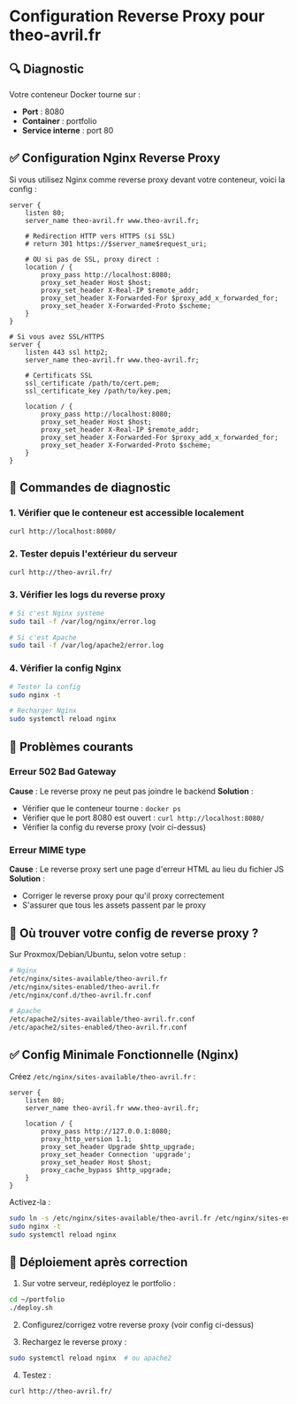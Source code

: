 # Configuration Reverse Proxy pour theo-avril.fr

## 🔍 Diagnostic

Votre conteneur Docker tourne sur :
- **Port** : 8080
- **Container** : portfolio
- **Service interne** : port 80

## ✅ Configuration Nginx Reverse Proxy

Si vous utilisez Nginx comme reverse proxy devant votre conteneur, voici la config :

```nginx
server {
    listen 80;
    server_name theo-avril.fr www.theo-avril.fr;

    # Redirection HTTP vers HTTPS (si SSL)
    # return 301 https://$server_name$request_uri;

    # OU si pas de SSL, proxy direct :
    location / {
        proxy_pass http://localhost:8080;
        proxy_set_header Host $host;
        proxy_set_header X-Real-IP $remote_addr;
        proxy_set_header X-Forwarded-For $proxy_add_x_forwarded_for;
        proxy_set_header X-Forwarded-Proto $scheme;
    }
}

# Si vous avez SSL/HTTPS
server {
    listen 443 ssl http2;
    server_name theo-avril.fr www.theo-avril.fr;

    # Certificats SSL
    ssl_certificate /path/to/cert.pem;
    ssl_certificate_key /path/to/key.pem;

    location / {
        proxy_pass http://localhost:8080;
        proxy_set_header Host $host;
        proxy_set_header X-Real-IP $remote_addr;
        proxy_set_header X-Forwarded-For $proxy_add_x_forwarded_for;
        proxy_set_header X-Forwarded-Proto $scheme;
    }
}
```

## 🔧 Commandes de diagnostic

### 1. Vérifier que le conteneur est accessible localement
```bash
curl http://localhost:8080/
```

### 2. Tester depuis l'extérieur du serveur
```bash
curl http://theo-avril.fr/
```

### 3. Vérifier les logs du reverse proxy
```bash
# Si c'est Nginx système
sudo tail -f /var/log/nginx/error.log

# Si c'est Apache
sudo tail -f /var/log/apache2/error.log
```

### 4. Vérifier la config Nginx
```bash
# Tester la config
sudo nginx -t

# Recharger Nginx
sudo systemctl reload nginx
```

## 🐛 Problèmes courants

### Erreur 502 Bad Gateway
**Cause** : Le reverse proxy ne peut pas joindre le backend
**Solution** :
- Vérifier que le conteneur tourne : `docker ps`
- Vérifier que le port 8080 est ouvert : `curl http://localhost:8080/`
- Vérifier la config du reverse proxy (voir ci-dessus)

### Erreur MIME type
**Cause** : Le reverse proxy sert une page d'erreur HTML au lieu du fichier JS
**Solution** :
- Corriger le reverse proxy pour qu'il proxy correctement
- S'assurer que tous les assets passent par le proxy

## 📁 Où trouver votre config de reverse proxy ?

Sur Proxmox/Debian/Ubuntu, selon votre setup :

```bash
# Nginx
/etc/nginx/sites-available/theo-avril.fr
/etc/nginx/sites-enabled/theo-avril.fr
/etc/nginx/conf.d/theo-avril.fr.conf

# Apache
/etc/apache2/sites-available/theo-avril.fr.conf
/etc/apache2/sites-enabled/theo-avril.fr.conf
```

## ✅ Config Minimale Fonctionnelle (Nginx)

Créez `/etc/nginx/sites-available/theo-avril.fr` :

```nginx
server {
    listen 80;
    server_name theo-avril.fr www.theo-avril.fr;

    location / {
        proxy_pass http://127.0.0.1:8080;
        proxy_http_version 1.1;
        proxy_set_header Upgrade $http_upgrade;
        proxy_set_header Connection 'upgrade';
        proxy_set_header Host $host;
        proxy_cache_bypass $http_upgrade;
    }
}
```

Activez-la :
```bash
sudo ln -s /etc/nginx/sites-available/theo-avril.fr /etc/nginx/sites-enabled/
sudo nginx -t
sudo systemctl reload nginx
```

## 🚀 Déploiement après correction

1. Sur votre serveur, redéployez le portfolio :
```bash
cd ~/portfolio
./deploy.sh
```

2. Configurez/corrigez votre reverse proxy (voir config ci-dessus)

3. Rechargez le reverse proxy :
```bash
sudo systemctl reload nginx  # ou apache2
```

4. Testez :
```bash
curl http://theo-avril.fr/
```

